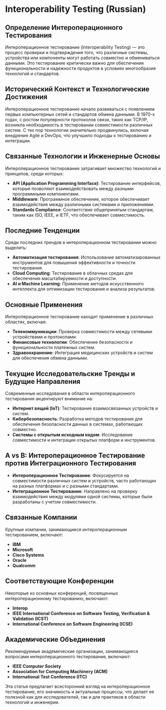 # Interoperability Testing (Russian)

## Определение Интероперационного Тестирования

Интероперационное тестирование (Interoperability Testing) — это процесс проверки и подтверждения того, что различные системы, устройства или компоненты могут работать совместно и обмениваться данными. Это тестирование критически важно для обеспечения функциональности и надежности продуктов в условиях многообразия технологий и стандартов.

## Исторический Контекст и Технологические Достижения

Интероперационное тестирование начало развиваться с появлением первых компьютерных сетей и стандартов обмена данными. В 1970-х годах, с ростом популярности протоколов связи, таких как TCP/IP, возникла необходимость в тестировании совместимости различных систем. С тех пор технологии значительно продвинулись, включая внедрение Agile и DevOps, что улучшило подходы к тестированию и интеграции.

## Связанные Технологии и Инженерные Основы

Интероперационное тестирование затрагивает множество технологий и принципов, среди которых:

- **API (Application Programming Interface)**: Тестирование интерфейсов, которые позволяют взаимодействовать между разными программными компонентами.
- **Middleware**: Программное обеспечение, которое обеспечивает взаимодействие между различными системами и приложениями.
- **Standards Compliance**: Соответствие общепринятым стандартам, таким как ISO, IEEE, и IETF, что обеспечивает совместимость.

## Последние Тенденции

Среди последних трендов в интероперационном тестировании можно выделить:

- **Автоматизация тестирования**: Использование автоматизированных инструментов для повышения эффективности и точности тестирования.
- **Cloud Computing**: Тестирование в облачных средах для обеспечения масштабируемости и доступности.
- **AI и Machine Learning**: Применение методов искусственного интеллекта для оптимизации тестирования и анализа результатов.

## Основные Применения

Интероперационное тестирование находит применение в различных областях, включая:

- **Телекоммуникации**: Проверка совместимости между сетевыми устройствами и протоколами.
- **Финансовые технологии**: Обеспечение безопасности и функциональности платежных систем.
- **Здравоохранение**: Интеграция медицинских устройств и систем для обеспечения обмена данными.

## Текущие Исследовательские Тренды и Будущие Направления

Современные исследования в области интероперационного тестирования акцентируют внимание на:

- **Интернет вещей (IoT)**: Тестирование взаимосвязанных устройств и систем.
- **Кибербезопасность**: Разработка методов тестирования для обеспечения безопасности данных в системах, работающих совместно.
- **Системы с открытым исходным кодом**: Исследование совместимости и интеграции открытых платформ и инструментов.

## A vs B: Интероперационное Тестирование против Интеграционного Тестирования

- **Интероперационное Тестирование**: Фокусируется на совместимости различных систем и устройств, часто работающих на разных платформах и с разными стандартами.
- **Интеграционное Тестирование**: Направлено на проверку взаимодействия между модулями одной системы, которые были разработаны с учетом совместимости.

## Связанные Компании

Крупные компании, занимающиеся интероперационным тестированием, включают:

- **IBM**
- **Microsoft**
- **Cisco Systems**
- **Oracle**
- **Qualcomm**

## Соответствующие Конференции

Некоторые из основных конференций, посвященных интероперационному тестированию, включают:

- **Interop**
- **IEEE International Conference on Software Testing, Verification & Validation (ICST)**
- **International Conference on Software Engineering (ICSE)**

## Академические Объединения

Рекомендуемые академические организации, занимающиеся вопросами интероперационного тестирования, включают:

- **IEEE Computer Society**
- **Association for Computing Machinery (ACM)**
- **International Test Conference (ITC)**

Эта статья предлагает всесторонний взгляд на интероперационное тестирование, его значимость и актуальные процессы, что делает ее полезной как для исследователей, так и для практиков в области технологий и инженерии.